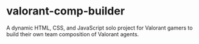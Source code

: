 # valorant-comp-builder

A dynamic HTML, CSS, and JavaScript solo project for Valorant gamers to build their own team composition of Valorant agents.
